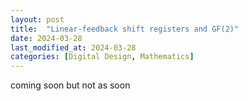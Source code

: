 ```yaml
---
layout: post
title:  "Linear-feedback shift registers and GF(2)"
date: 2024-03-28
last_modified_at: 2024-03-28
categories: [Digital Design, Mathematics]
---
```


coming soon but not as soon